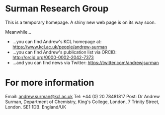# Surman Research Group

This is a temporary homepage. A shiny new web page is on its way soon.

Meanwhile...
 - ...you can find Andrew's KCL homepage at: https://www.kcl.ac.uk/people/andrew-surman
 - ...you can find Andrew's publication list via ORCID: http://orcid.org/0000-0002-2042-7373
 - ...and you  can find news via Twitter: https://twitter.com/andrewjsurman
 
# For more information
Email: andrew.surman@kcl.ac.uk
Tel: +44 (0) 20 78481817
Post: Dr Andrew Surman,
      Department of Chemistry,
      King's College, London,
      7 Trinity Street,
      London.
      SE1 1DB.
      England/UK
